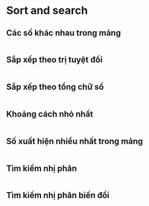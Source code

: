 # Sort and search

## Các số khác nhau trong mảng

```c

```

## Sắp xếp theo trị tuyệt đối

```c

```

## Sắp xếp theo tổng chữ số

```c

```

## Khoảng cách nhỏ nhất

```c

```

## Số xuất hiện nhiều nhất trong mảng

```c

```

## Tìm kiếm nhị phân

```c

```

## Tìm kiếm nhị phân biến đổi

```c

```

##

```c

```
